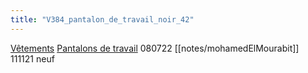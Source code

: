 ```yaml
---
title: "V384_pantalon_de_travail_noir_42"
---
```


[Vêtements](notes/equipements/L_Vetements.md) [Pantalons de travail](notes/equipements/vetements/V_PantalonsDeTravail.md) 080722 [[notes/mohamedElMourabit]]\
111121 neuf